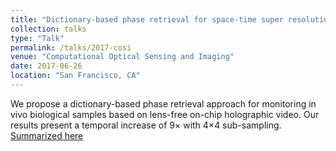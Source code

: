 ```yaml
---
title: "Dictionary-based phase retrieval for space-time super resolution using lens-free on-chip holographic video"
collection: talks
type: "Talk"
permalink: /talks/2017-cosi
venue: "Computational Optical Sensing and Imaging"
date: 2017-06-26
location: "San Francisco, CA"
---
```

We propose a dictionary-based phase retrieval approach for monitoring in vivo biological samples based on lens-free on-chip holographic video. Our results present a temporal increase of 9× with 4×4 sub-sampling. [Summarized here](https://pdfs.semanticscholar.org/b6fb/034b8b8ac40f9819dc8919dce6439c232ff5.pdf)

